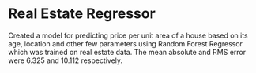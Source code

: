 # Real Estate Regressor
Created a model for predicting price per unit area of a house based on its age, location and other few parameters using Random Forest Regressor which was trained on real estate data. The mean absolute and RMS error were 6.325 and 10.112 respectively.
